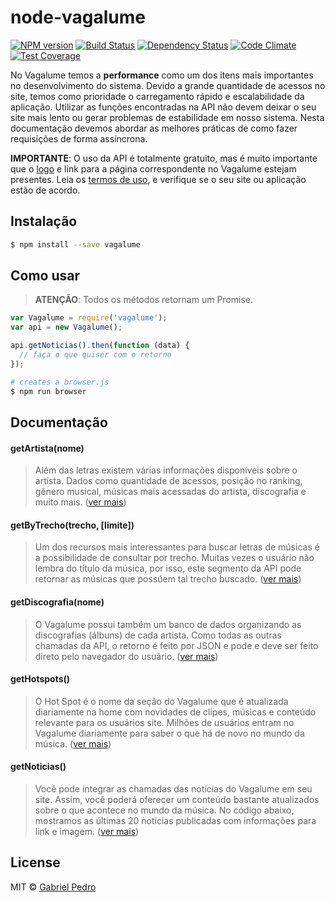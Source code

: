 # node-vagalume
[![NPM version][npm-image]][npm-url] [![Build Status][travis-image]][travis-url] [![Dependency Status][daviddm-image]][daviddm-url] [![Code Climate][climate-image]][climate-url] [![Test Coverage][coverage-image]][coverage-url]

No Vagalume temos a **performance** como um dos itens mais importantes no desenvolvimento do sistema. Devido a grande quantidade de acessos no site, temos como prioridade o carregamento rápido e escalabilidade da aplicação. Utilizar as funções encontradas na API não devem deixar o seu site mais lento ou gerar problemas de estabilidade em nosso sistema. Nesta documentação devemos abordar as melhores práticas de como fazer requisições de forma assíncrona.

**IMPORTANTE**: O uso da API é totalmente gratuito, mas é muito importante que o [logo](http://api.vagalume.com.br/terms/) e link para a página correspondente no Vagalume estejam presentes. Leia os [termos de uso](http://api.vagalume.com.br/terms/), e verifique se o seu site ou aplicação estão de acordo.

## Instalação

```sh
$ npm install --save vagalume
```

## Como usar
> **ATENÇÃO**: Todos os métodos retornam um Promise.

```js
var Vagalume = require('vagalume');
var api = new Vagalume();

api.getNoticias().then(function (data) {
  // faça o que quiser com o retorno  
});
```

```sh
# creates a browser.js
$ npm run browser
```

## Documentação

#### getArtista(nome)
> Além das letras existem várias informações disponíveis sobre o artista. Dados como quantidade de acessos, posição no ranking, gênero musical, músicas mais acessadas do artista, discografia e muito mais. ([ver mais](http://api.vagalume.com.br/docs/artistas/))

#### getByTrecho(trecho, [limite])
> Um dos recursos mais interessantes para buscar letras de músicas é a possibilidade de consultar por trecho. Muitas vezes o usuário não lembra do título da música, por isso, este segmento da API pode retornar as músicas que possúem tal trecho buscado. ([ver mais](http://api.vagalume.com.br/docs/letras/trecho/))

#### getDiscografia(nome)
> O Vagalume possui também um banco de dados organizando as discografias (álbuns) de cada artista. Como todas as outras chamadas da API, o retorno é feito por JSON e pode e deve ser feito direto pelo navegador do usuário. ([ver mais](http://api.vagalume.com.br/docs/discografia/))

#### getHotspots()
> O Hot Spot é o nome da seção do Vagalume que é atualizada diariamente na home com novidades de clipes, músicas e conteúdo relevante para os usuários site. Milhões de usuários entram no Vagalume diariamente para saber o que há de novo no mundo da música. ([ver mais](http://api.vagalume.com.br/docs/hotspot/))

#### getNoticias()
> Você pode integrar as chamadas das notícias do Vagalume em seu site. Assim, você poderá oferecer um conteúdo bastante atualizados sobre o que acontece no mundo da música. No código abaixo, mostramos as últimas 20 notícias publicadas com informações para link e imagem. ([ver mais](http://api.vagalume.com.br/docs/news/))

## License

MIT © [Gabriel Pedro](https://gpedro.net)


[npm-image]: https://badge.fury.io/js/vagalume.svg
[npm-url]: https://npmjs.org/package/vagalume
[travis-image]: https://travis-ci.org/gpedro/node-vagalume.svg?branch=master
[travis-url]: https://travis-ci.org/gpedro/node-vagalume
[daviddm-image]: https://david-dm.org/gpedro/node-vagalume.svg?theme=shields.io
[daviddm-url]: https://david-dm.org/gpedro/node-vagalume
[coverage-image]: https://codeclimate.com/github/gpedro/node-vagalume/badges/coverage.svg
[coverage-url]: https://codeclimate.com/github/gpedro/node-vagalume/coverage
[climate-image]: https://codeclimate.com/github/gpedro/node-vagalume/badges/gpa.svg
[climate-url]: https://codeclimate.com/github/gpedro/node-vagalume
